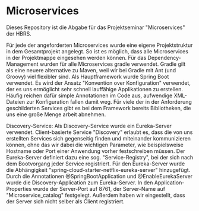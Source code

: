 # Microservices
Dieses Repository ist die Abgabe für das Projektseminar "Microservices" der HBRS.

Für jede der angeforderten Microservices wurde eine eigene Projektstruktur in dem Gesamtprojekt angelegt. So ist es möglich, dass alle Microservices in der Projektmappe eingesehen werden können. Für das Dependency-Management wurden für alle Microservices gradle verwendet. Gradle gilt als eine neuere alternative zu Maven, weil wir bei Gradle mit Ant (und Groovy) viel flexibler sind. Als Hauptframework wurde Spring Boot verwendet. Es wird der Ansatz "Konvention over Konfiguration" verwendet, der es uns ermöglicht sehr schnell lauffähige Applikationen zu erstellen. Häufig reichen dafür simple Annotationen im Code aus, aufwendige XML-Dateien zur Konfiguration fallen damit weg. Für viele der in der Anforderung geschilderten Services gibt es bei dem Framework bereits Bibliotheken, die uns eine große Menge arbeit abnehmen. 

Discovery-Service:
Als Discovery-Service wurde ein Eureka-Server verwendet. Client-basierte Service "Discovery" erlaubt es, dass die von uns erstellten Services sich gegenseitig finden und miteinander kommunizieren können, ohne das wir dabei die wichtigen Parameter, wie beispielsweise Hostname oder Port einer Anwendung vorher festschreiben müssen. Der Eureka-Server definiert dazu eine sog. "Service-Registry", bei der sich nach dem Bootvorgang jeder Service registriert. Für den Eureka-Server wurde die Abhängigkeit "spring-cloud-starter-netflix-eureka-server" hinzugefügt. Durch die Annotationen @SpringBootApplication und @EnableEurekaServer wurde die Discovery-Application zum Eureka-Server. In den Application-Properties wurde der Server-Port auf 8761, der Server-Name auf "Microservice_catalog" festgelegt. Außerdem haben wir eingestellt, dass der Server sich nicht selber als Client registriert.

